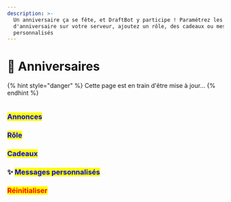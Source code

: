 ```yaml
---
description: >-
  Un anniversaire ça se fête, et DraftBot y participe ! Paramétrez les annonces
  d'anniversaire sur votre serveur, ajoutez un rôle, des cadeaux ou messages
  personnalisés
---
```


# 🎂 Anniversaires

{% hint style="danger" %}
Cette page est en train d'être mise à jour...
{% endhint %}

<figure><img src="../../.gitbook/assets/Anniversaires.png" alt=""><figcaption></figcaption></figure>

### <mark style="color:blue;">Annonces</mark>



### <mark style="color:blue;">Rôle</mark>



### <mark style="color:blue;">Cadeaux</mark>



### :sparkles:  <mark style="color:blue;">Messages personnalisés</mark>



### <mark style="color:red;">Réinitialiser</mark>

